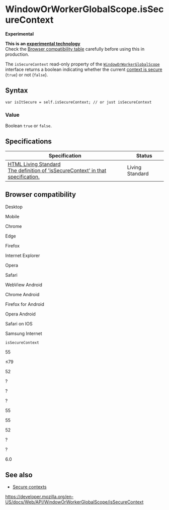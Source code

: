 WindowOrWorkerGlobalScope.isSecureContext
=========================================

**Experimental**

**This is an [experimental technology](https://developer.mozilla.org/en-US/docs/MDN/Guidelines/Conventions_definitions#experimental)**  
Check the [Browser compatibility table](#browser_compatibility) carefully before using this in production.

The `isSecureContext` read-only property of the [`WindowOrWorkerGlobalScope`](../windoworworkerglobalscope) interface returns a boolean indicating whether the current [context is secure](https://developer.mozilla.org/en-US/docs/Web/Security/Secure_Contexts) (`true`) or not (`false`).

Syntax
------

    var isItSecure = self.isSecureContext; // or just isSecureContext

### Value

Boolean `true` or `false`.

Specifications
--------------

<table><thead><tr class="header"><th>Specification</th><th>Status</th></tr></thead><tbody><tr class="odd"><td><a href="https://html.spec.whatwg.org/multipage/webappapis.html#dom-issecurecontext">HTML Living Standard<br />
<span class="small">The definition of 'isSecureContext' in that specification.</span></a></td><td><span class="spec-living">Living Standard</span></td></tr></tbody></table>

Browser compatibility
---------------------

Desktop

Mobile

Chrome

Edge

Firefox

Internet Explorer

Opera

Safari

WebView Android

Chrome Android

Firefox for Android

Opera Android

Safari on IOS

Samsung Internet

`isSecureContext`

55

≤79

52

?

?

?

55

55

52

?

?

6.0

See also
--------

-   [Secure contexts](https://developer.mozilla.org/en-US/docs/Web/Security/Secure_Contexts)

<a href="https://developer.mozilla.org/en-US/docs/Web/API/WindowOrWorkerGlobalScope/isSecureContext" class="_attribution-link">https://developer.mozilla.org/en-US/docs/Web/API/WindowOrWorkerGlobalScope/isSecureContext</a>
